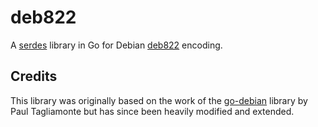 # deb822

A [serdes](https://en.wikipedia.org/wiki/SerDes) library in Go for Debian 
[deb822](https://www.debian.org/doc/debian-policy/ch-controlfields.html) encoding.

## Credits

This library was originally based on the work of the [go-debian](https://github.com/paultag/go-debian) 
library by Paul Tagliamonte but has since been heavily modified and extended.